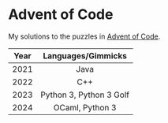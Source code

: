 # Advent of Code

My solutions to the puzzles in [Advent of Code](https://adventofcode.com/).

| Year |   Languages/Gimmicks    |
|:----:|:-----------------------:|
| 2021 |          Java           |
| 2022 |           C++           |
| 2023 | Python 3, Python 3 Golf |
| 2024 |     OCaml, Python 3     |
